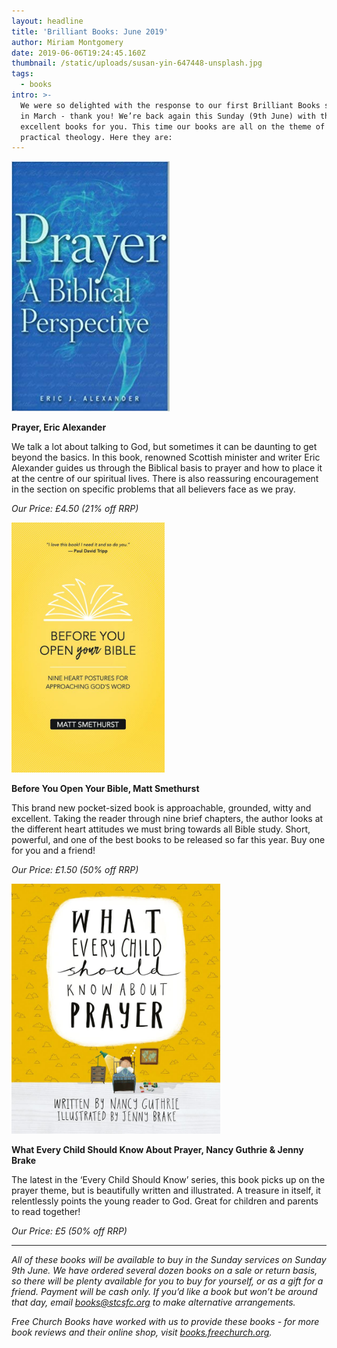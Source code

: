 ```yaml
---
layout: headline
title: 'Brilliant Books: June 2019'
author: Miriam Montgomery
date: 2019-06-06T19:24:45.160Z
thumbnail: /static/uploads/susan-yin-647448-unsplash.jpg
tags:
  - books
intro: >-
  We were so delighted with the response to our first Brilliant Books spotlight
  in March - thank you! We’re back again this Sunday (9th June) with three more
  excellent books for you. This time our books are all on the theme of personal,
  practical theology. Here they are:
---
```

<img 
class="img-responsive"
style="max-height: 400px; width: auto;margin-right: auto;margin-left: auto;"
src="/static/uploads/prayerericalexander.jpg" 
alt="Prayer, Eric Alexander"
/>


**Prayer, Eric Alexander**

We talk a lot about talking to God, but sometimes it can be daunting to get beyond the basics. In this book, renowned Scottish minister and writer Eric Alexander guides us through the Biblical basis to prayer and how to place it at the centre of our spiritual lives. There is also reassuring encouragement in the section on specific problems that all believers face as we pray.

_Our Price: £4.50 (21% off RRP)_


<img 
class="img-responsive"
style="max-height: 400px; width: auto;margin-right: auto;margin-left: auto;"
src="/static/uploads/beforeyouopenyourbible.jpg" 
alt="Before You Open Your Bible"
/>


**Before You Open Your Bible, Matt Smethurst**

This brand new pocket-sized book is approachable, grounded, witty and excellent. Taking the reader through nine brief chapters, the author looks at the different heart attitudes we must bring towards all Bible study. Short, powerful, and one of the best books to be released so far this year. Buy one for you and a friend!

_Our Price: £1.50 (50% off RRP)_

<img 
class="img-responsive"
style="max-height: 400px; width: auto;margin-right: auto;margin-left: auto;"
src="/static/uploads/whateverychildshouldknowprayer.jpg" 
alt="What Every Child Should Know About Prayer"
/>

**What Every Child Should Know About Prayer, Nancy Guthrie & Jenny Brake**

The latest in the ‘Every Child Should Know’ series, this book picks up on the prayer theme, but is beautifully written and illustrated. A treasure in itself, it relentlessly points the young reader to God. Great for children and parents to read together!

_Our Price: £5 (50% off RRP)_

----------------

_All of these books will be available to buy in the Sunday services on Sunday 9th June. We have ordered several dozen books on a sale or return basis, so there will be plenty available for you to buy for yourself, or as a gift for a friend.  Payment will be cash only. If you’d like a book but won’t be around that day, email [books@stcsfc.org](mailto:books@stcsfc.org) to make alternative arrangements._

_Free Church Books have worked with us to provide these books - for more book reviews and their online shop, visit_ [_books.freechurch.org_](https://books.freechurch.org)_._
